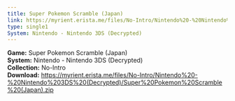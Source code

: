 ```yaml
---
title: Super Pokemon Scramble (Japan)
link: https://myrient.erista.me/files/No-Intro/Nintendo%20-%20Nintendo%203DS%20(Decrypted)/Super%20Pokemon%20Scramble%20(Japan).zip
type: single1
System: Nintendo - Nintendo 3DS (Decrypted)
---
```

<b>Game:</b> Super Pokemon Scramble (Japan)<br>
<b>System:</b> Nintendo - Nintendo 3DS (Decrypted)<br>
<b>Collection:</b> No-Intro<br>
<b>Download:</b> https://myrient.erista.me/files/No-Intro/Nintendo%20-%20Nintendo%203DS%20(Decrypted)/Super%20Pokemon%20Scramble%20(Japan).zip